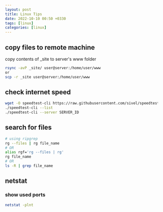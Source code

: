 ```yaml
---
layout: post
title: Linux Tips
date: 2022-10-10 00:50 +0330
tags: [linux]
categories: [linux]
---
```


## copy files to remote machine

copy contents of _site to server's www folder
```bash
rsync -avP _site/ user@server:/home/user/www
or
scp -r _site user@server:/home/user/www
```


## check internet speed

```bash
wget -O speedtest-cli https://raw.githubusercontent.com/sivel/speedtest-cli/master/speedtest.py
./speedtest-cli --list
./speedtest-cli --server SERVER_ID
```


## search for files
```bash
# using ripgrep
rg --files | rg file_name
# OR
alias rgf='rg --files | rg'
rg file_name
# OR
ls -R | grep file_name
```


## netstat
### show used ports
```bash
netstat -plnt
```
